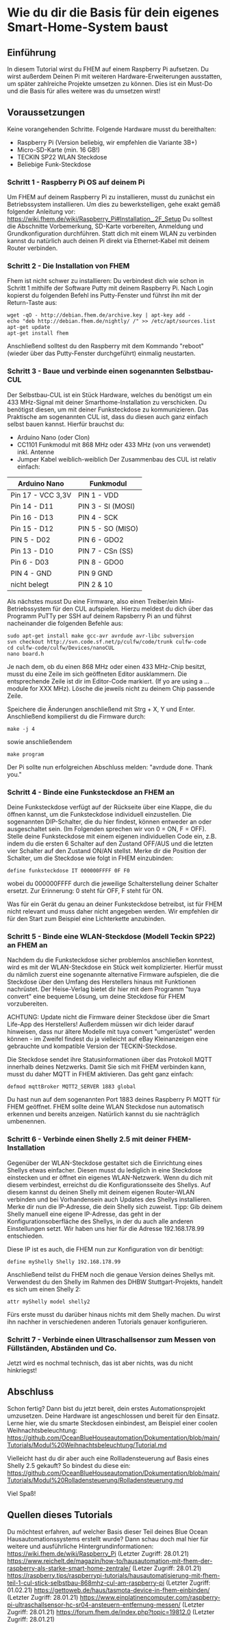 # Wie du dir die Basis für dein eigenes Smart-Home-System baust

## Einführung

In diesem Tutorial wirst du FHEM auf einem Raspberry Pi aufsetzen. Du wirst außerdem Deinen Pi mit weiteren Hardware-Erweiterungen ausstatten, um später zahlreiche Projekte umsetzen zu können. Dies ist ein Must-Do und die Basis für alles weitere was du umsetzen wirst!

## Voraussetzungen
Keine vorangehenden Schritte. Folgende Hardware musst du bereithalten:
- Raspberry Pi (Version beliebig, wir empfehlen die Variante 3B+)
- Micro-SD-Karte (min. 16 GB!)
- TECKIN SP22 WLAN Steckdose
- Beliebige Funk-Steckdose


### Schritt 1 - Raspberry Pi OS auf deinem Pi

Um FHEM auf deinem Raspberry Pi zu installieren, musst du zunächst ein Betriebssystem installieren. Um dies zu bewerkstelligen, gehe exakt gemäß folgender Anleitung vor:
https://wiki.fhem.de/wiki/Raspberry_Pi#Installation_.2F_Setup
Du solltest die Abschnitte Vorbemerkung, SD-Karte vorbereiten, Anmeldung und Grundkonfiguration durchführen. Statt dich mit einem WLAN zu verbinden kannst du natürlich auch deinen Pi direkt via Ethernet-Kabel mit deinem Router verbinden.

### Schritt 2 - Die Installation von FHEM

Fhem ist nicht schwer zu installieren: Du verbindest dich wie schon in Schritt 1 mithilfe der Software Putty mit deinem Raspberry Pi. Nach Login kopierst du folgenden Befehl ins Putty-Fenster und führst ihn mit der Return-Taste aus: 

```
wget -qO - http://debian.fhem.de/archive.key | apt-key add -
echo "deb http://debian.fhem.de/nightly/ /" >> /etc/apt/sources.list
apt-get update
apt-get install fhem
```
Anschließend solltest du den Raspberry mit dem Kommando "reboot" (wieder über das Putty-Fenster durchgeführt) einmalig neustarten.

### Schritt 3 - Baue und verbinde einen sogenannten Selbstbau-CUL

Der Selbstbau-CUL ist ein Stück Hardware, welches du benötigst um ein 433 MHz-Signal mit deiner Smarthome-Installation zu verschicken. Du benötigst diesen, um mit deiner Funksteckdose zu kommunizieren. Das Praktische am sogenannten CUL ist, dass du diesen auch ganz einfach selbst bauen kannst. Hierfür brauchst du:
- Arduino Nano (oder Clon)
- CC1101 Funkmodul mit 868 MHz oder 433 MHz (von uns verwendet) inkl. Antenne
- Jumper Kabel weiblich-weiblich
Der Zusammenbau des CUL ist relativ einfach:

|Arduino Nano|Funkmodul                  |
|---                |---                 |
|Pin 17 - VCC 3,3V  |PIN 1 - VDD         |
|Pin 14 - D11       |PIN 3 - SI (MOSI)   |
|Pin 16 - D13       |PIN 4 - SCK         |
|Pin 15 - D12       |PIN 5 - SO (MISO)   |
|PIN 5 - D02        |PIN 6 - GDO2        |
|Pin 13 - D10       |PIN 7 - CSn (SS)    |
|Pin 6 - D03        |PIN 8 - GDO0        |
|PIN 4 - GND        |PIN 9 GND           |
|nicht belegt       |PIN 2 & 10          |

Als nächstes musst Du eine Firmware, also einen Treiber/ein Mini-Betriebssystem für den CUL aufspielen. 
Hierzu meldest du dich über das Programm PuTTy per SSH auf deinem Rapsberry Pi an und führst nacheinander die folgenden Befehle aus:

```
sudo apt-get install make gcc-avr avrdude avr-libc subversion
svn checkout http://svn.code.sf.net/p/culfw/code/trunk culfw-code
cd culfw-code/culfw/Devices/nanoCUL
nano board.h
```
Je nach dem, ob du einen 868 MHz oder einen 433 MHz-Chip besitzt, musst du eine Zeile im sich geöffneten Editor ausklammern. Die entsprechende Zeile ist dir im Editor-Code markiert. (If yo are using a ... module for XXX MHz). Lösche die jeweils nicht zu deinem Chip passende Zeile.

Speichere die Änderungen anschließend mit Strg + X, Y und Enter.
Anschließend kompilierst du die Firmware durch:
```
make -j 4
```

sowie anschließendem 
```
make program
```
Der Pi sollte nun erfolgreichen Abschluss melden: "avrdude done. Thank you."

### Schritt 4 - Binde eine Funksteckdose an FHEM an

Deine Funksteckdose verfügt auf der Rückseite über eine Klappe, die du öffnen kannst, um die Funksteckdose individuell einzustellen. Die sogenannten DIP-Schalter, die du hier findest, können entweder an oder ausgeschaltet sein. (Im Folgenden sprechen wir von 0 = ON, F = OFF). Stelle deine Funksteckdose mit einem eigenen individuellen Code ein, z.B. indem du die ersten 6 Schalter auf den Zustand OFF/AUS und die letzten vier Schalter auf den Zustand ON/AN stellst. Merke dir die Position der Schalter, um die Steckdose wie folgt in FHEM einzubinden:

```
define funksteckdose IT 000000FFFF 0F F0
```

wobei du 000000FFFF durch die jeweilige Schalterstellung deiner Schalter ersetzt. Zur Erinnerung: 0 steht für OFF, F steht für ON.

Was für ein Gerät du genau an deiner Funksteckdose betreibst, ist für FHEM nicht relevant und muss daher nicht angegeben werden. Wir empfehlen dir für den Start zum Beispiel eine Lichterkette anzubinden.

### Schritt 5 - Binde eine WLAN-Steckdose (Modell Teckin SP22) an FHEM an

Nachdem du die Funksteckdose sicher problemlos anschließen konntest, wird es mit der WLAN-Steckdose ein Stück weit komplizierter. Hierfür musst du nämlich zuerst eine sogenannte alternative Firmware aufspielen, die die Steckdose über den Umfang des Herstellers hinaus mit Funktionen nachrüstet. Der Heise-Verlag bietet dir hier mit dem Programm "tuya convert" eine bequeme Lösung, um deine Steckdose für FHEM vorzubereiten.

ACHTUNG: Update nicht die Firmware deiner Steckdose über die Smart Life-App des Herstellers! Außerdem müssen wir dich leider darauf hinweisen, dass nur ältere Modelle mit tuya convert "umgerüstet" werden können - im Zweifel findest du ja vielleicht auf eBay Kleinanzeigen eine gebrauchte und kompatible Version der TECKIN-Steckdose.

Die Steckdose sendet ihre Statusinformationen über das Protokoll MQTT innerhalb deines Netzwerks. Damit Sie sich mit FHEM verbinden kann, musst du daher MQTT in FHEM aktivieren. Das geht ganz einfach:

```
defmod mqttBroker MQTT2_SERVER 1883 global
```
Du hast nun auf dem sogenannten Port 1883 deines Raspberry Pi MQTT für FHEM geöffnet. 
FHEM sollte deine WLAN Steckdose nun automatisch erkennen und bereits anzeigen. Natürlich kannst du sie nachträglich umbenennen.

### Schritt 6 - Verbinde einen Shelly 2.5 mit deiner FHEM-Installation

Gegenüber der WLAN-Steckdose gestaltet sich die Einrichtung eines Shellys etwas einfacher.
Diesen musst du lediglich in eine Steckdose einstecken und er öffnet ein eigenes WLAN-Netzwerk. Wenn du dich mit diesem verbindest, erreichst du die Konfigurationsseite des Shellys. Auf diesem kannst du deinen Shelly mit deinem eigenen Router-WLAN verbinden und bei Vorhandensein auch Updates des Shellys installieren.
Merke dir nun die IP-Adresse, die dein Shelly sich zuweist. Tipp: Gib deinem Shelly manuell eine eigene IP-Adresse, das geht in der Konfigurationsoberfläche des Shellys, in der du auch alle anderen Einstellungen setzt. Wir haben uns hier für die Adresse 192.168.178.99 entschieden.

Diese IP ist es auch, die FHEM nun zur Konfiguration von dir benötigt:
```
define myShelly Shelly 192.168.178.99
```
Anschließend teilst du FHEM noch die genaue Version deines Shellys mit. Verwendest du den Shelly im Rahmen des DHBW Stuttgart-Projekts, handelt es sich um einen Shelly 2:
```
attr myShelly model shelly2
```
Fürs erste musst du darüber hinaus nichts mit dem Shelly machen. Du wirst ihn nachher in verschiedenen anderen Tutorials genauer konfigurieren.

### Schritt 7 - Verbinde einen Ultraschallsensor zum Messen von Füllständen, Abständen und Co.
Jetzt wird es nochmal technisch, das ist aber nichts, was du nicht hinkriegst! 

## Abschluss
Schon fertig?
Dann bist du jetzt bereit, dein erstes Automationsprojekt umzusetzen. Deine Hardware ist angeschlossen und bereit für den Einsatz.
Lerne hier, wie du smarte Steckdosen einbindest, am Beispiel einer coolen Weihnachtsbeleuchtung:
https://github.com/OceanBlueHouseautomation/Dokumentation/blob/main/Tutorials/Modul%20Weihnachtsbeleuchtung/Tutorial.md

Vielleicht hast du dir aber auch eine Rollladensteuerung auf Basis eines Shelly 2.5 gekauft? So bindest du diese ein:
https://github.com/OceanBlueHouseautomation/Dokumentation/blob/main/Tutorials/Modul%20Rolladensteuerung/Rolladensteuerung.md

Viel Spaß!

## Quellen dieses Tutorials
Du möchtest erfahren, auf welcher Basis dieser Teil deines Blue Ocean Hausautomationssystems erstellt wurde? Dann schau doch mal hier für weitere und ausführliche Hintergrundinformationen:
https://wiki.fhem.de/wiki/Raspberry_Pi (Letzter Zugriff: 28.01.21)
https://www.reichelt.de/magazin/how-to/hausautomation-mit-fhem-der-raspberry-als-starke-smart-home-zentrale/ (Letzer Zugriff: 28.01.21)
https://raspberry.tips/raspberrypi-tutorials/hausautomatisierung-mit-fhem-teil-1-cul-stick-selbstbau-868mhz-cul-am-raspberry-pi (Letzter Zugriff: 01.02.21)
https://gettoweb.de/haus/tasmota-device-in-fhem-einbinden/ (Letzter Zugriff: 28.01.21)
https://www.einplatinencomputer.com/raspberry-pi-ultraschallsensor-hc-sr04-ansteuern-entfernung-messen/ (Letzter Zugriff: 28.01.21)
https://forum.fhem.de/index.php?topic=19812.0 (Letzter Zugriff: 28.01.21)
